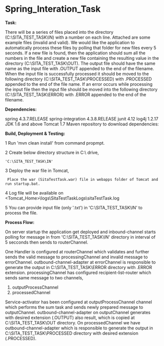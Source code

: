 # Spring_Interation_Task

**Task:**

There will be a series of files placed into the directory (C:\SITA_TEST_TASK\IN) with a number on each line. Attached are some example files (invalid and valid).
We would like the application to automatically process these files by polling that folder for new files every 5 seconds. If a new file is found, then the application should sum all the numbers in the file and create a new file containing the resulting value in the directory (C:\SITA_TEST_TASK\OUT).
The output file should have the same name as the input file with .OUTPUT appended to the end of the filename.
When the input file is successfully processed it should be moved to the following directory (C:\SITA_TEST_TASK\PROCESSED) with .PROCESSED appended to the end of the file name.
If an error occurs while processing the input file then the input file should be moved into the following directory (C:\SITA_TEST_TASK\ERROR) with .ERROR appended to the end of the filename.


**Dependencies:**

spring 4.3.7.RELEASE
spring-integration 4.3.8.RELEASE
junit 4.12
log4j 1.2.17
JDK 1.6 and above
Tomcat 1.7
Maven repository to download dependencies:


**Build, Deployment & Testing:**

1 Run 'mvn clean install' from command propmpt.

2 Create below directory structure in C:\ drive,

    'C:\SITA_TEST_TASK\IN'
  
3 Deploy the war file in Tomcat,

     Place the war (SitaTestTask.war) file in webapps folder of Tomcat and run startup.bat.
  
4 Log file will be available on <Tomcat_Home>\logs\SitaTestTaskLogs\sitaTestTask.log

5 You can provide input file (only '.txt') in 'C:\SITA_TEST_TASK\IN' to process the file.


**Process Flow:**

On server startup the application get deployed and inbound-channel starts polling for message in from 'C:\SITA_TEST_TASK\IN' directory in interval of 5 secconds then sends to routerChannel.

One Handler is configured at routerChannel which validates and further sends the valid message to processingChannel and invalid message to errorChannel. outbound-channel-adapter at errorChannel is responsible to generate the output in C:\SITA_TEST_TASK\ERROR directory with .ERROR extension. processingChannel has configured recipient-list-router which sends same message to two channels,

1.	outputProcessChannel
2.	processedChannel

Service-activator has been configured at outputProcessChannel channel which performs the sum task and sends newly prepared message to outputChannel. outbound-channel-adapter on outputChannel generates with desired extension (.OUTPUT) also result, which is copied at C:\SITA_TEST_TASK\OUT directory. On processedChannel we have outbound-channel-adapter which is responsible to generate the output in C:\SITA_TEST_TASK\PROCESSED directory with desired extension (.PROCESSED).

